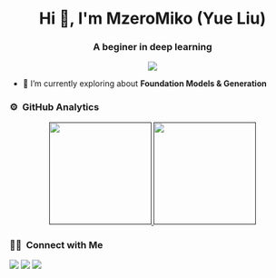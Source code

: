 <h1 align="center">Hi 👋, I'm MzeroMiko (Yue Liu)</h1>
<h3 align="center">A beginer in deep learning</h3>
	
<p align="center">
  <img src="https://komarev.com/ghpvc/?username=mzeromiko&color=blueviolet&style=flat">
</p>

- 🌱 I’m currently exploring about **Foundation Models & Generation**

<!-- - 👨‍💻 All of my projects are available [here](https://www.vivek9patel.com/projects) -->

<!-- - 📫 How to reach me **vivek.p9737@gmail.com** -->


<!-- 	
### 🛠 &nbsp;Languages and Tools
![Python](http://img.shields.io/badge/-Python-3776AB?style=for-the-badge&logo=python&logoColor=ffffff)
![JavaScript](https://img.shields.io/badge/-JavaScript-%23F7DF1C?style=for-the-badge&logo=javascript&logoColor=000000&labelColor=%23F7DF1C&color=%23FFCE5A)
![JavaScript](https://img.shields.io/badge/-JavaScript-%23F7DF1C?style=for-the-badge&logo=javascript&logoColor=000000&labelColor=%23F7DF1C&color=%23FFCE5A)
![C++](https://img.shields.io/badge/C%2B%2B-00599C?style=for-the-badge&logo=c%2B%2B&logoColor=white)
![Dart](https://img.shields.io/badge/Dart-0175C2?style=for-the-badge&logo=dart&logoColor=white)
<br>
![HTML5](https://img.shields.io/badge/-HTML5-%23E44D27?style=for-the-badge&logo=html5&logoColor=ffffff)
![CSS3](https://img.shields.io/badge/-CSS3-%231572B6?style=for-the-badge&logo=css3)
![Sass](https://img.shields.io/badge/-Sass-%23CC6699?style=for-the-badge&logo=sass&logoColor=ffffff)
![JQuery](https://img.shields.io/badge/jQuery-0769AD?style=for-the-badge&logo=jquery&logoColor=white)
![React](https://img.shields.io/badge/-React-61DAFB?style=for-the-badge&logo=react&logoColor=ffffff)
![Flutter](https://img.shields.io/badge/Flutter-02569B?style=for-the-badge&logo=flutter&logoColor=white)
![Tailwind Css](https://img.shields.io/badge/Tailwind_CSS-38B2AC?style=for-the-badge&logo=tailwind-css&logoColor=white)
<br>
![Git](https://img.shields.io/badge/-Git-%23F05032?style=for-the-badge&logo=git&logoColor=%23ffffff)
![GitHub](https://img.shields.io/badge/-GitHub-181717?style=for-the-badge&logo=github)
![Nodejs](https://img.shields.io/badge/-Nodejs-339933?style=for-the-badge&logo=Node.js&logoColor=ffffff)
![Npm](https://img.shields.io/badge/-npm-CB3837?style=for-the-badge&logo=npm)
![Firebase](https://img.shields.io/badge/-Firebase-FFCA28?style=for-the-badge&logo=firebase&logoColor=ffffff)
![MongoDB](https://img.shields.io/badge/MongoDB-4EA94B?style=for-the-badge&logo=mongodb&logoColor=white)
<br>
![Markdown](https://img.shields.io/badge/Markdown-000000?style=for-the-badge&logo=markdown&logoColor=white)
![VS Code](http://img.shields.io/badge/-VS%20Code-007ACC?style=for-the-badge&logo=visual-studio-code&logoColor=ffffff)
![Linux](http://img.shields.io/badge/-Linux-0078D6?style=for-the-badge&logo=linux&logoColor=ffffff)
<br/>
-->

### ⚙️ &nbsp;GitHub Analytics

<p align="center">
<a href="">
  <img height="180em" src="https://github-readme-stats-eight-theta.vercel.app/api?username=mzeromiko&show_icons=true&theme=algolia&include_all_commits=true&count_private=true"/>
  <img height="180em" src="https://github-readme-stats-eight-theta.vercel.app/api/top-langs/?username=mzeromiko&layout=compact&langs_count=8&theme=algolia"/>
</a>
</p>

### 🤝🏻 &nbsp;Connect with Me

<p>
<!-- <a href="https://www.vivek9patel.com"><img src="https://img.shields.io/badge/-adityavsingh.com-3423A6?style=for-the-badge&logo=Google-Chrome&logoColor=white"/></a> -->
<!-- <a href="https://linkedin.com/in/vivek9patel"><img src="https://img.shields.io/badge/-vivek9patel-0077B5?style=flat&logo=Linkedin&logoColor=white"/></a> -->
<a href=""><img src="https://img.shields.io/badge/-mzero17-04BE02?style=flat&logo=Wechat&logoColor=white"/></a>
<a href="mailto:liuyue171@mails.ucas.ac.cn"><img src="https://img.shields.io/badge/-liuyue171@mails.ucas.ac.cn-0527AF?style=flat&logo=Gmail&logoColor=white"/></a>
<!-- <a href="mailto:emczero17@gmail.com"><img src="https://img.shields.io/badge/-emczero17@gmail.com-D14836?style=flat&logo=Gmail&logoColor=white"/></a> -->
<a href="https://scholar.google.cz/citations?hl=zh-CN&user=94Bfnw8AAAAJ"><img src="https://img.shields.io/badge/-yueliu-D14836?style=flat&logo=Google&logoColor=white"/></a>
<!-- <a href="https://twitter.com/vivek9patel"><img src="https://img.shields.io/badge/-@vivek9patel-1877F2?style=flat&logo=Twitter&logoColor=white"/></a> -->
</p>
<!-- <p align="center"><img align="center" src="https://github-readme-streak-stats.herokuapp.com/?user=mzeromiko&" alt="mzeromiko" /></p> -->
